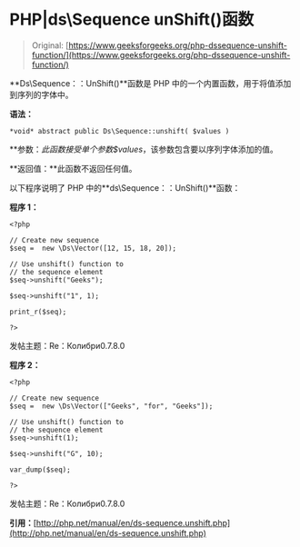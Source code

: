 # PHP|ds\Sequence unShift()函数

> Original: [https://www.geeksforgeeks.org/php-dssequence-unshift-function/](https://www.geeksforgeeks.org/php-dssequence-unshift-function/)

**Ds\Sequence：：UnShift()**函数是 PHP 中的一个内置函数，用于将值添加到序列的字体中。

**语法：**

```
*void* abstract public Ds\Sequence::unshift( $values )
```

**参数：**此函数接受单个参数*$values*，该参数包含要以序列字体添加的值。

**返回值：**此函数不返回任何值。

以下程序说明了 PHP 中的**ds\Sequence：：UnShift()**函数：

**程序 1：**

```
<?php

// Create new sequence
$seq =  new \Ds\Vector([12, 15, 18, 20]);

// Use unshift() function to 
// the sequence element
$seq->unshift("Geeks");

$seq->unshift("1", 1);

print_r($seq);

?>
```

发帖主题：Re：Колибри0.7.8.0

**程序 2：**

```
<?php

// Create new sequence
$seq =  new \Ds\Vector(["Geeks", "for", "Geeks"]);

// Use unshift() function to 
// the sequence element
$seq->unshift(1);

$seq->unshift("G", 10);

var_dump($seq);

?>
```

发帖主题：Re：Колибри0.7.8.0

**引用：**[http://php.net/manual/en/ds-sequence.unshift.php](http://php.net/manual/en/ds-sequence.unshift.php)